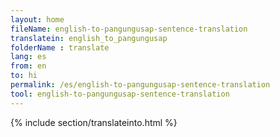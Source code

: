 ```yaml
---
layout: home
fileName: english-to-pangungusap-sentence-translation
translatein: english_to_pangungusap
folderName : translate
lang: es
from: en
to: hi
permalink: /es/english-to-pangungusap-sentence-translation
tool: english-to-pangungusap-sentence-translation
---
```

{% include section/translateinto.html %}
